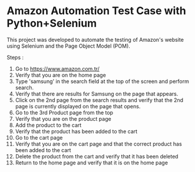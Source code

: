 # Amazon Automation Test Case with Python+Selenium 

This project was developed to automate the testing of Amazon's website using Selenium and the Page Object Model (POM).


Steps :
1. Go to https://www.amazon.com.tr/
2. Verify that you are on the home page
3. Type 'samsung' in the search field at the top of the screen and perform search.
4. Verify that there are results for Samsung on the page that appears.
5. Click on the 2nd page from the search results and verify that the 2nd page is
currently displayed on the page that opens.
6. Go to the 3rd Product page from the top
7. Verify that you are on the product page
8. Add the product to the cart
9. Verify that the product has been added to the cart
10. Go to the cart page
11. Verify that you are on the cart page and that the correct product has been added to
the cart
12. Delete the product from the cart and verify that it has been deleted
13. Return to the home page and verify that it is on the home page
